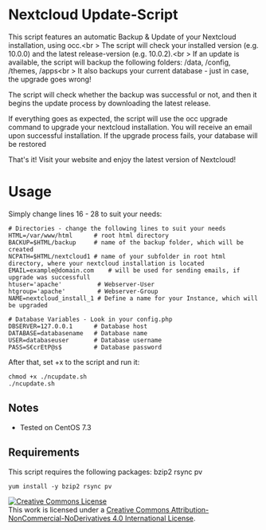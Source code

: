 # Nextcloud Update-Script

This script features an automatic Backup & Update of your Nextcloud installation, using occ.<br \>
The script will check your installed version (e.g. 10.0.0) and the latest release-version (e.g. 10.0.2).<br \>
If an update is available, the script will backup the following folders: /data, /config, /themes, /apps<br \>
It also backups your current database - just in case, the upgrade goes wrong!

The script will check whether the backup was successful or not, and then it begins the update process by downloading the latest release.

If everything goes as expected, the script will use the occ upgrade command to upgrade your nextcloud installation.  You will receive an email upon successful installation. If the upgrade process fails, your database will be restored

That's it! Visit your website and enjoy the latest version of Nextcloud!

# Usage
Simply change lines 16 - 28 to suit your needs:
```
# Directories - change the following lines to suit your needs
HTML=/var/www/html		# root html directory
BACKUP=$HTML/backup		# name of the backup folder, which will be created
NCPATH=$HTML/nextcloud1	# name of your subfolder in root html directory, where your nextcloud installation is located
EMAIL=example@domain.com	# will be used for sending emails, if upgrade was successfull
htuser='apache'  		 # Webserver-User
htgroup='apache' 		 # Webserver-Group
NAME=nextcloud_install_1 # Define a name for your Instance, which will be upgraded

# Database Variables - Look in your config.php
DBSERVER=127.0.0.1		# Database host
DATABASE=databasename	# Database name
USER=databaseuser		# Database username
PASS=S€crEtP@s$			# Database password
```

After that, set +x to the script and run it:
```
chmod +x ./ncupdate.sh
./ncupdate.sh
```

## Notes
* Tested on CentOS 7.3

## Requirements
This script requires the following packages: bzip2 rsync pv

```
yum install -y bzip2 rsync pv
```

<a rel="license" href="http://creativecommons.org/licenses/by-nc-nd/4.0/"><img alt="Creative Commons License" style="border-width:0" src="https://i.creativecommons.org/l/by-nc-nd/4.0/88x31.png" /></a><br />This work is licensed under a <a rel="license" href="http://creativecommons.org/licenses/by-nc-nd/4.0/">Creative Commons Attribution-NonCommercial-NoDerivatives 4.0 International License</a>.

